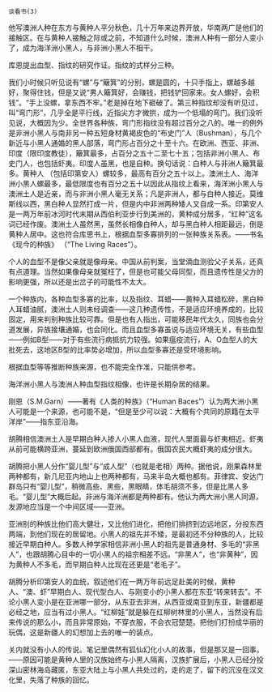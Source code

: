     谈看书(3) 

   他写澳洲人种在东方与黄种人平分秋色，几十万年来边界开放，华南两广是他们的接触区。在与黄种人接触之际或之前，不知道什么时候，澳洲人种有一部分人变小了，成为海洋洲小黑人，与非洲小黑人不相干。

   库恩提出血型、指纹的研究作证。指纹的式样分三种。

   我们小时候只听见说有“螺”与“簸箕”的分别，螺是圆的，十只手指上，螺越多越好，聚得住钱，但是又说“男人簸箕好，会赚钱，把钱铲回家来。女人螺好，会积钱”。“手上没螺，拿东西不牢。”老是掉在地下砸破了。第三种指纹却没有听见过，叫“弯门形”，几乎全是平行线，近指尖方才微拱，成为一个低塌的弯门。我们没听见说，大概因为少。全世界各种族，弯门形指纹没有超过百分之八的。唯一的例外是非洲小黑人与南非另一种五短身材黄褐皮色的“布史门”人（Bushman），与几个新近与小黑人通婚的黑人部落，弯门形占百分之十至十六。在欧洲、西亚、非洲、印度（限印度教徒），簸箕最多，占百分之五十二至七十五；包括非洲小黑人、布史门人，也包括虾夷。印度人虽黑，也是自种。换句话说：白种人与非洲人簸箕最多。黄种人 （包括印第安人）螺较多，最高有百分之五十以上。澳洲土人、海洋洲小黑人螺最多，最低限度也有百分之五十以因此从指纹上看来，海洋洲小黑人与澳洲土人是近亲，而与非洲小黑人毫无关系；凡是非洲人，都与白种人接近。莫维斯线以西，黑白种人显然打成一片，但是内中非洲两种矮人又自成一系。印第安人是一两万年前冰河时代末期从西伯利亚步行到美洲的，黄种成分居多，“红种”这名词已经作废。澳洲土人虽然黑，虽然长相像白种人，却与黑白种人相距最远，倒是黄种人居中。这也符合库思书上，根据血型多寡排列的一张种族关系表。——书名《现今的种族》 （“The Living Races”）。

   个人的血型不是像父亲就是像母亲。中国从前判案，当堂滴血测验父子关系，还真有点道理。当然如果像母亲就冤枉了，但是也可能父母同型，而且遗传性是父方的影响更强，所以还是出岔子的可能性不太大。

   一个种族内，各种血型多寡的比率，以及指纹、耳蜡——黄种入耳蜡松碎，黑白种人耳蜡油腻，澳洲土人则未经调查——这几种遗传性，不是适应环境养成的，比较固定，用来判别种族比较可靠。但是也有人指出，可能移民年代太久，同族也会分道发展，异族接壤通婚，也会同化。而且血型多寡虽说与适应环境无关，有些血型——例如B型——对于有些流行病抵抗力较强。如果瘟疫流行，A、O血型人的大批死去，这地区B型的比率势必增加，所以血型多寡还是受环境影响。

   根据血型等等推断种族来源，也不能完全作准，只能供参考。

   海洋洲小黑人与澳洲人种血型指纹相像，也许是长期杂居的结果。

   刚恩（S.M.Garn）——著有《人类的种族》（“Human Baces”）认为两大洲小黑人可能是一个来源，也可能不是，“但是至少可以说：大概有个共同的原籍在太平洋岸”——指东亚沿海。

   胡腾相信澳洲土人是早期白种人掺人小黑人血液，现代人里面最与虾夷相近。虾夷从前可能横跨亚洲，蔓延到欧洲俄国西部都有。俄国农民大概虾夷的成分很大。

   胡腾把小黑人分作“婴儿型”与“成人型”（也就是老相）两种。据他说，刚果森林里两种都有，新几尼亚内地山上也两种都有，马来半岛大概也都有。菲律宾、安达门群岛只有“婴儿型”，稍微高些、黑些，黑眼睛，体毛胡须不多，但是比黑人多毛。“婴儿型”大概后起。非洲与海洋洲都是两种都有。他认为两大洲小黑人同源，发源地应当是一个中间区域——亚洲。

   亚洲别的种族比他们高大健壮，又比他们进化，把他们排挤到边远地区，分投东西两端，到他们现在的居留地。小黑人的祖先并不矮，是最初还不分种族的人，比较接近早期白种人。多数人种学家相信非洲小黑人的祖先是普通身材、多毛的“非黑人”，也跟胡腾心目中的一切小黑人的祖宗相差不远。“非黑人”，也“非黄种”，因为黄种人不多毛，而早期白种人比现在还更是“老毛子”。

   胡腾分析印第安人的血统，叙述他们在一两万年前远足赴美的时候，黄种人、“澳、虾”早期白人、现代型白人、与刚变小的小黑人都在东亚“转来转去”。不论小黑人变小是在亚洲哪一部分，从东亚去非洲，从西亚或南亚到东亚，新疆都是必经之地，应当有过小黑人。“红柳娃”就是躲在红柳树林里的小黑人，当然没有后来传说的那么小，而且非常原始，不穿衣服，不会衣冠楚楚。把他们打扮成华丽的玩偶，这是新疆人的幻想加上去的唯一的装点。

   关内就没有小人的传说。笔记里偶然有狐仙幻化小人的故事，但是那又是一回事。——原因可能是黄种人里的汉族始终与小黑人隔离，汉族扩展后，小黑人已经分投深山密林海岛藏匿，东亚大陆上与小黑人共处过的，走的走了，留下的沉没在汉文化里，失落了种族的回忆。

